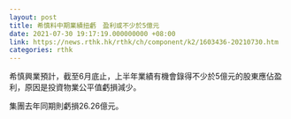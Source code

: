 ```yaml
---
layout: post
title: 希慎料中期業績扭虧　盈利或不少於5億元
date: 2021-07-30 19:17:19.000000000 +08:00
link: https://news.rthk.hk/rthk/ch/component/k2/1603436-20210730.htm
categories: rthk
---
```


希慎興業預計，截至6月底止，上半年業績有機會錄得不少於5億元的股東應佔盈利，原因是投資物業公平值虧損減少。

集團去年同期則虧損26.26億元。
